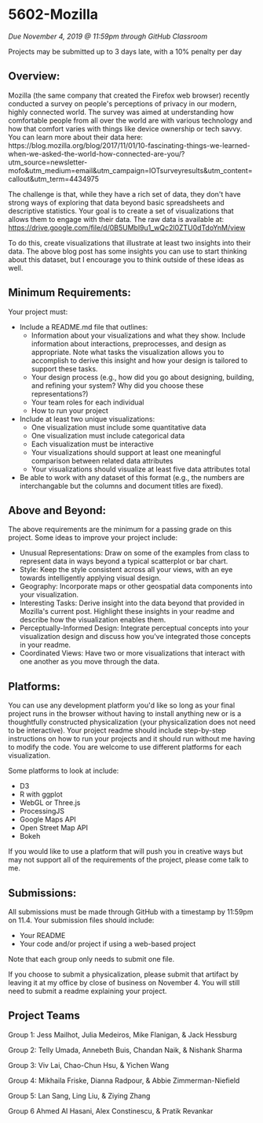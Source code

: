 # 5602-Mozilla
*Due November 4, 2019 @ 11:59pm through GitHub Classroom*

Projects may be submitted up to 3 days late, with a 10% penalty per day

<h2>Overview: </h2>
Mozilla (the same company that created the Firefox web browser) recently conducted a survey on people's perceptions of privacy in our modern, highly connected world. The survey was aimed at understanding how comfortable people from all over the world are with various technology and how that comfort varies with things like device ownership or tech savvy. You can learn more about their data here: https://blog.mozilla.org/blog/2017/11/01/10-fascinating-things-we-learned-when-we-asked-the-world-how-connected-are-you/?utm_source=newsletter-mofo&utm_medium=email&utm_campaign=IOTsurveyresults&utm_content=callout&utm_term=4434975

The challenge is that, while they have a rich set of data, they don't have strong ways of exploring that data beyond basic spreadsheets and descriptive statistics. Your goal is to create a set of visualizations that allows them to engage with their data. The raw data is available at: https://drive.google.com/file/d/0B5UMbl9u1_wQc2l0ZTU0dTdoYnM/view

To do this, create visualizations that illustrate at least two insights into their data. The above blog post has some insights you can use to start thinking about this dataset, but I encourage you to think outside of these ideas as well.

<h2>Minimum Requirements:</h2>
Your project must:
<ul>
<li> Include a README.md file that outlines:
  <ul>
  <li>Information about your visualizations and what they show. Include information about interactions, preprocesses, and design as appropriate. Note what tasks the visualization allows you to accomplish to derive this insight and how your design is tailored to support these tasks. </li>
  <li>Your design process (e.g., how did you go about designing, building, and refining your system? Why did you choose these representations?)</li>
  <li>Your team roles for each individual</li>
  <li>How to run your project</li></ul></li>
<li>Include at least two unique visualizations:
  <ul>
  <li>One visualization must include some quantitative data</li>
  <li>One visualization must include categorical data</li>
  <li>Each visualization must be interactive</li>
  <li>Your visualizations should support at least one meaningful comparison between related data attributes</li>
  <li>Your visualizations should visualize at least five data attributes total</li></ul></li>
<li>Be able to work with any dataset of this format (e.g., the numbers are interchangable but the columns and document titles are fixed).</li>
</ul>

<h2>Above and Beyond:</h2>
The above requirements are the minimum for a passing grade on this project. Some ideas to improve your project include:<ul>
<li>Unusual Representations: Draw on some of the examples from class to represent data in ways beyond a typical scatterplot or bar chart.</li>
<li>Style: Keep the style consistent across all your views, with an eye towards intelligently applying visual design.</li>
<li>Geography: Incorporate maps or other geospatial data components into your visualization.</li>
<li>Interesting Tasks: Derive insight into the data beyond that provided in Mozilla's current post. Highlight these insights in your readme and describe how the visualization enables them.</li>
<li>Perceptually-Informed Design: Integrate perceptual concepts into your visualization design and discuss how you've integrated those concepts in your readme.</li>
<li>Coordinated Views: Have two or more visualizations that interact with one another as you move through the data.</li></ul>

<h2>Platforms:</h2>
You can use any development platform you'd like so long as your final project runs in the browser without having to install anything new or is a thoughtfully constructed physicalization (your physicalization does not need to be interactive). Your project readme should include step-by-step instructions on how to run your projects and it should run without me having to modify the code. You are welcome to use different platforms for each visualization.

Some platforms to look at include:
<ul>
<li>D3</li>
<li>R with ggplot</li>
<li>WebGL or Three.js</li>
<li>ProcessingJS</li>
<li>Google Maps API</li>
<li>Open Street Map API</li>
<li>Bokeh</li>
</ul>

If you would like to use a platform that will push you in creative ways but may not support all of the requirements of the project, please come talk to me.

<h2>Submissions:</h2>
All submissions must be made through GitHub with a timestamp by 11:59pm on 11.4. Your submission files should include:
<ul>
<li>Your README</li>
<li>Your code and/or project if using a web-based project</li>
</ul>
Note that each group only needs to submit one file.

If you choose to submit a physicalization, please submit that artifact by leaving it at my office by close of business on November 4. You will still need to submit a readme explaining your project.


## Project Teams
Group 1:	Jess Mailhot, Julia Medeiros, Mike Flanigan, & Jack Hessburg

Group 2:	Telly Umada, Annebeth Buis, Chandan Naik, & Nishank Sharma

Group 3:	Viv Lai, Chao-Chun Hsu, & Yichen Wang

Group 4:	Mikhaila Friske, Dianna Radpour, & Abbie Zimmerman-Niefield

Group 5:	Lan Sang, Ling Liu, & Ziying Zhang

Group 6	Ahmed Al Hasani, Alex Constinescu, & Pratik Revankar		

